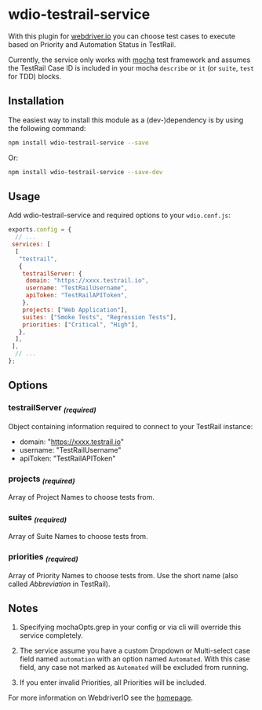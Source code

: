 # wdio-testrail-service

With this plugin for [webdriver.io](https://webdriver.io/) you can choose test cases to execute based on Priority and Automation Status in TestRail.

Currently, the service only works with [mocha](https://mochajs.org/) test framework and assumes the TestRail Case ID is included in your mocha `describe` or `it` (or `suite`, `test` for TDD) blocks.

## Installation

The easiest way to install this module as a (dev-)dependency is by using the following command:

```sh
npm install wdio-testrail-service --save
```

Or:

```sh
npm install wdio-testrail-service --save-dev
```

## Usage

Add wdio-testrail-service and required options to your `wdio.conf.js`:

```javascript
exports.config = {
  // ...
 services: [
  [
   "testrail",
   {
    testrailServer: {
     domain: "https://xxxx.testrail.io",
     username: "TestRailUsername",
     apiToken: "TestRailAPIToken",
    },
    projects: ["Web Application"],
    suites: ["Smoke Tests", "Regression Tests"],
    priorities: ["Critical", "High"],
   },
  ],
 ],
  // ...
};
```

## Options

### testrailServer <sub>*(required)*</sub>

Object containing information required to connect to your TestRail instance:

* domain: "https://xxxx.testrail.io"
* username: "TestRailUsername"
* apiToken: "TestRailAPIToken"

### projects <sub>*(required)*</sub>

Array of Project Names to choose tests from.

### suites <sub>*(required)*</sub>

Array of Suite Names to choose tests from.

### priorities <sub>*(required)*</sub>

Array of Priority Names to choose tests from. Use the short name (also called *Abbreviation* in TestRail).

## Notes

1. Specifying mochaOpts.grep in your config or via cli will override this service completely.

1. The service assume you have a custom Dropdown or Multi-select case field named `automation` with an option named `Automated`. With this case field, any case not marked as `Automated` will be excluded from running.

1. If you enter invalid Priorities, all Priorities will be included.

For more information on WebdriverIO see the [homepage](https://webdriver.io).
